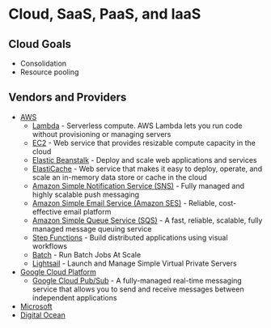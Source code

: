 # Cloud, SaaS, PaaS, and IaaS

## Cloud Goals
- Consolidation
- Resource pooling

## Vendors and Providers
- [AWS](https://aws.amazon.com/documentation/)
    + [Lambda](https://aws.amazon.com/documentation/lambda/) - Serverless compute. AWS Lambda lets you run code without provisioning or managing servers
    + [EC2](https://aws.amazon.com/documentation/ec2/) - Web service that provides resizable compute capacity in the cloud
    + [Elastic Beanstalk](https://aws.amazon.com/documentation/elastic-beanstalk/) - Deploy and scale web applications and services
    + [ElastiCache](https://aws.amazon.com/documentation/elasticache/) - Web service that makes it easy to deploy, operate, and scale an in-memory data store or cache in the cloud
    + [Amazon Simple Notification Service (SNS)](https://aws.amazon.com/documentation/sns/) - Fully managed and highly scalable push messaging
    + [Amazon Simple Email Service (Amazon SES)](https://aws.amazon.com/documentation/ses/) - Reliable, cost-effective email platform
    + [Amazon Simple Queue Service (SQS)](https://aws.amazon.com/documentation/sqs/) - A fast, reliable, scalable, fully managed message queuing service
    + [Step Functions](https://aws.amazon.com/step-functions/) - Build distributed applications using visual workflows
    + [Batch](https://aws.amazon.com/batch/) - Run Batch Jobs At Scale
    + [Lightsail](https://aws.amazon.com/documentation/lightsail/) - Launch and Manage Simple Virtual Private Servers
- [Google Cloud Platform](https://cloud.google.com/docs/)
    + [Google Cloud Pub/Sub](https://cloud.google.com/pubsub/docs/) - A fully-managed real-time messaging service that allows you to send and receive messages between independent applications
- [Microsoft](https://docs.microsoft.com/en-us/azure/)
- [Digital Ocean](https://developers.digitalocean.com/documentation/)